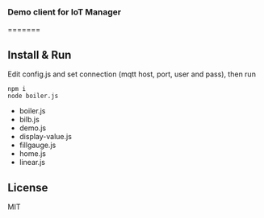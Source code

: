 
### Demo client for IoT Manager

=======

## Install & Run

Edit config.js and set connection (mqtt host, port, user and pass), then run

```
npm i
node boiler.js
```

- boiler.js
- bilb.js
- demo.js
- display-value.js 
- fillgauge.js
- home.js
- linear.js


## License

MIT

